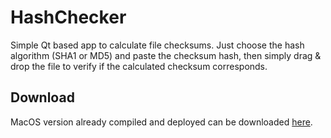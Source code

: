 # HashChecker

Simple Qt based app to calculate file checksums.
Just choose the hash algorithm (SHA1 or MD5) and paste the checksum hash, then simply drag & drop the file to verify if the calculated checksum corresponds.

<h2>Download</h2>
MacOS version already compiled and deployed can be downloaded <a href="https://github.com/LucaAngioloni/HashChecker/raw/master/HashChecker.dmg">here</a>.

